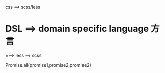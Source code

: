 



 css  ==>  scss/less  
# DSL ==> domain specific language 方言


===> less ==> scss 




Promise.all(promise1,promise2,promise2)